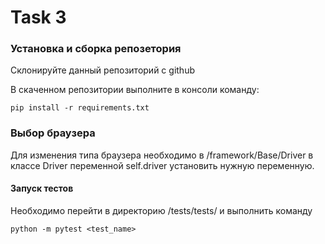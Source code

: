 # Task 3

### Установка и сборка репозетория 
Склонируйте данный репозиторий с github

В скаченном репозитории выполните в консоли команду: <br>

`pip install -r requirements.txt`


### Выбор браузера
Для изменения типа браузера необходимо в /framework/Base/Driver
в классе Driver переменной self.driver установить нужную переменную.



#### Запуск тестов
Необходимо перейти в директорию /tests/tests/ и выполнить команду

`python -m pytest <test_name>`